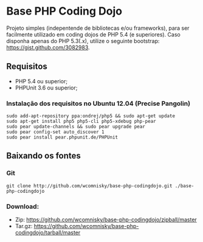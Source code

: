 Base PHP Coding Dojo
====================

Projeto simples (indepentende de bibliotecas e/ou frameworks), para ser facilmente utilizado em coding dojos de PHP 5.4 (e superiores). Caso disponha apenas do PHP 5.3(.x), utilize o seguinte bootstrap: https://gist.github.com/3082983.

## Requisitos
* PHP 5.4 ou superior;
* PHPUnit 3.6 ou superior;

### Instalação dos requisitos no Ubuntu 12.04 (Precise Pangolin)
    sudo add-apt-repository ppa:ondrej/php5 && sudo apt-get update
    sudo apt-get install php5 php5-cli php5-xdebug php-pear
    sudo pear update-channels && sudo pear upgrade pear
    sudo pear config-set auto_discover 1
    sudo pear install pear.phpunit.de/PHPUnit
    
## Baixando os fontes

### Git
    git clone http://github.com/wcomnisky/base-php-codingdojo.git ./base-php-codingdojo
    
### Download:
* Zip: https://github.com/wcomnisky/base-php-codingdojo/zipball/master
* Tar.gz: https://github.com/wcomnisky/base-php-codingdojo/tarball/master